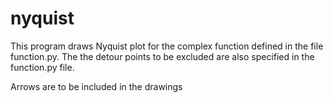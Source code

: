 # nyquist
This program draws  Nyquist plot for the complex function defined in the file function.py. The the detour points to be excluded are also specified in the function.py file. 

Arrows are to be included in the drawings
